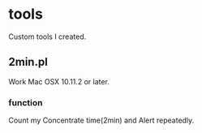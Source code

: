 # tools
Custom tools I created.

## 2min.pl
Work Mac OSX 10.11.2 or later.

### function
Count my Concentrate time(2min) and Alert repeatedly.
